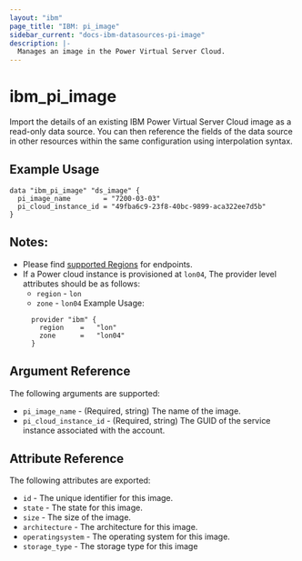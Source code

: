 ```yaml
---
layout: "ibm"
page_title: "IBM: pi_image"
sidebar_current: "docs-ibm-datasources-pi-image"
description: |-
  Manages an image in the Power Virtual Server Cloud.
---
```


# ibm\_pi_image

Import the details of an existing IBM Power Virtual Server Cloud image as a read-only data source. You can then reference the fields of the data source in other resources within the same configuration using interpolation syntax.

## Example Usage

```hcl
data "ibm_pi_image" "ds_image" {
  pi_image_name        = "7200-03-03"
  pi_cloud_instance_id = "49fba6c9-23f8-40bc-9899-aca322ee7d5b"
}
```
## Notes:
* Please find [supported Regions](https://cloud.ibm.com/apidocs/power-cloud#endpoint) for endpoints.
* If a Power cloud instance is provisioned at `lon04`, The provider level attributes should be as follows:
  * `region` - `lon`
  * `zone` - `lon04`
  Example Usage:
  ```hcl
    provider "ibm" {
      region    =   "lon"
      zone      =   "lon04"
    }
  ```
## Argument Reference

The following arguments are supported:

* `pi_image_name` - (Required, string) The name of the image.
* `pi_cloud_instance_id` - (Required, string) The GUID of the service instance associated with the account.

## Attribute Reference

The following attributes are exported:

* `id` - The unique identifier for this image.
* `state` - The state for this image.
* `size` - The size of the image.
* `architecture` - The architecture for this image.
* `operatingsystem` - The operating system for this image.
* `storage_type`  - The storage type for this image
